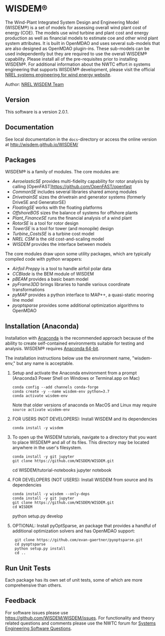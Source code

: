 # WISDEM&reg;

The Wind-Plant Integrated System Design and Engineering Model (WISDEM&reg;) is a set of models for assessing overall wind plant cost of energy (COE).  The models use wind turbine and plant cost and energy production as well as financial models to estimate coe and other wind plant system attributes.  It is built in OpenMDAO and uses several sub-models that are also designed as OpenMDAO plugin-ins.  These sub-models can be used independently but they are required to use the overall WISDEM&reg; capability.  Please install all of the pre-requisites prior to installing WISDEM&reg;.  For additional information about the NWTC effort in systems engineering that supports WISDEM&reg; development, please visit the official [NREL systems engineering for wind energy website](https://www.nrel.gov/wind/systems-engineering.html).

Author: [NREL WISDEM Team](mailto:systems.engineering@nrel.gov) 

## Version

This software is a version 2.0.1.

## Documentation

See local documentation in the `docs`-directory or access the online version at <http://wisdem.github.io/WISDEM/>

## Packages

WISDEM&reg; is a family of modules.  The core modules are:

* _AeroelasticSE_ provides multi-fidelity capability for rotor analysis by calling [OpenFAST]<https://github.com/OpenFAST/openfast>
* _CommonSE_ includes several libraries shared among modules
* _DrivetrainSE_ sizes the drivetrain and generator systems (formerly DriveSE and GeneratorSE)
* _FloatingSE_ works with the floating platforms
* _OffshoreBOS_ sizes the balance of systems for offshore plants
* _Plant_FinanceSE_ runs the financial analysis of a wind plant
* _RotorSE_ is a tool for rotor design
* _TowerSE_ is a tool for tower (and monopile) design
* _Turbine_CostsSE_ is a turbine cost model
* _NREL CSM_ is the old cost-and-scaling model
* _WISDEM_ provides the interface between models

The core modules draw upon some utility packages, which are typically compiled code with python wrappers:

* _Airfoil Preppy_ is a tool to handle airfoil polar data
* _CCBlade_ is the BEM module of WISDEM
* _pBEAM_ provides a basic beam model
* _pyFrame3DD_ brings libraries to handle various coordinate transformations
* _pyMAP_ provides a python interface to MAP++, a quasi-static mooring line model
* _pyoptsparse_ provides some additional optimization algorithms to OpenMDAO


## Installation (Anaconda)

Installation with [Anaconda](https://www.anaconda.com) is the recommended approach because of the ability to create self-contained environments suitable for testing and analysis.  WISDEM&reg; requires [Anaconda 64-bit](https://www.anaconda.com/distribution/).

The installation instructions below use the environment name, "wisdem-env," but any name is acceptable.

1.  Setup and activate the Anaconda environment from a prompt (Anaconda3 Power Shell on Windows or Terminal.app on Mac)

        conda config --add channels conda-forge
        conda create -y --name wisdem-env python=3.7
        conda activate wisdem-env
    
    Note that older versions of anaconda on MacOS and Linux may require `source activate wisdem-env`

2.  FOR USERS (NOT DEVELOPERS): Install WISDEM and its dependencies

        conda install -y wisdem

3.  To open up the WISDEM tutorials, navigate to a directory that you want to place WISDEM&reg; and all of its files.  This directory may be located anywhere in the user's filesystem.

        conda install -y git jupyter
        git clone https://github.com/WISDEM/WISDEM.git
	cd WISDEM/tutorial-notebooks
	jupyter notebook
	
2.  FOR DEVELOPERS (NOT USERS): Install WISDEM from source and its dependencies

        conda install -y wisdem --only-deps
        conda install -y git jupyter
        git clone https://github.com/WISDEM/WISDEM.git
        cd WISDEM
	python setup.py develop	


4. OPTIONAL: Install pyOptSparse, an package that provides a handful of additional optimization solvers and has OpenMDAO support:

        git clone https://github.com/evan-gaertner/pyoptsparse.git
        cd pyoptsparse
        python setup.py install
        cd ..


## Run Unit Tests

Each package has its own set of unit tests, some of which are more comprehensive than others.

## Feedback

For software issues please use <https://github.com/WISDEM/WISDEM/issues>.  For functionality and theory related questions and comments please use the NWTC forum for [Systems Engineering Software Questions](https://wind.nrel.gov/forum/wind/viewtopic.php?f=34&t=1002).
